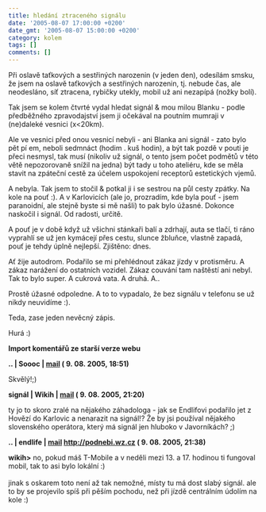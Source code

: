 ```yaml
---
title: hledání ztraceného signálu
date: '2005-08-07 17:00:00 +0200'
date_gmt: '2005-08-07 15:00:00 +0200'
category: kolem
tags: []
comments: []
---
```

<p>Při oslavě taťkových a sestřiných narozenin (v jeden den), odesílám smsku,
že jsem na oslavě taťkových a sestřiných narozenin, tj. nebude čas,
ale neodesláno, síť ztracena, rybičky utekly, mobil už ani nezapípá (nožky bolí).</p>
<p>Tak jsem se kolem čtvrté vydal hledat signál &amp; mou milou Blanku - podle
předběžného zpravodajství jsem ji očekával na poutním mumraji v (ne)daleké vesnici
(x&lt;20km).</p>
<p>Ale ve vesnici před onou vesnicí nebyli - ani Blanka ani signál - zato bylo pět pí em, neboli
sedmnáct (hodim . kuš hodin), a být tak pozdě v pouti je přeci nesmysl, tak musí
(nikoliv už signál, o tento jsem počet podmětů v této větě nepozorovaně snížil na jedna)
být tady u toho ateliéru, kde se měla stavit na zpáteční cestě za účelem
uspokojení receptorů estetických vjemů.</p>
<p>A nebyla. Tak jsem to stočil &amp; potkal ji i se sestrou na půl cesty zpátky.
Na kole na pouť :). A v Karlovicích
(ale jo, prozradím, kde byla pouť - jsem paranoidní, ale stejně byste si mě našli)
to pak bylo úžasné. Dokonce naskočil i signál. Od radosti, určitě.</p>
<p>A pouť je v době když už všichni stánkaři balí a zdrhají, auta se tlačí,
ti ráno vyprahlí se už jen kymácejí přes cestu, slunce žbluňce, vlastně zapadá, pouť je tehdy
úplně nejlepší. Zjištěno: dnes.</p>
<p>Ať žije autodrom. Podařilo se mi přehlédnout zákaz jízdy v protisměru.
A zákaz narážení do ostatních vozidel. Zákaz couvání tam naštěstí ani nebyl.
Tak to bylo super. A cukrová vata. A druhá. A..</p>
<p>Prostě úžasné odpoledne. A to to vypadalo, že bez signálu v telefonu se už
nikdy neuvidíme :).</p>
<p>Teda, zase jeden nevěcný zápis.</p>
<p>Hurá :)</p>
<div class="import-komentaru">
<p><strong>Import komentářů ze starší verze webu</strong></p>
<div class="comment">
<p style="font-weight:bold"><span class="compredmet">..</span> | <span class="comname">Soooc</span> |  <a href="mailto:xsoc@post.cz">mail</a> (&nbsp;9.&nbsp;08.&nbsp;2005,&nbsp;18:51)</p>
<p>Skvělý!;) </p>
</div>
<div class="comment">
<p style="font-weight:bold"><span class="compredmet">signál</span> | <span class="comname">Wikih</span> |  <a href="mailto:ondrejmaca@centrum.cz">mail</a> (&nbsp;9.&nbsp;08.&nbsp;2005,&nbsp;21:20)</p>
<p>ty jo to skoro zralé na nějakého záhadologa - jak se Endlifovi podařilo jet z Hovězí do Karlovic a nenarazit na signál!? Že by jsi používal nějakého slovenského operátora, který má signál jen hluboko v Javorníkách? ;) </p>
</div>
<div class="comment">
<p style="font-weight:bold"><span class="compredmet">..</span> | <span class="comname">endlife</span> |  <a href="mailto:jan.martinek@post.cz">mail</a>  <a href="http://jan-martinek.com">http://podnebi.wz.cz</a> (&nbsp;9.&nbsp;08.&nbsp;2005,&nbsp;21:38)</p>
<p><strong>wikih&gt;</strong> no, pokud máš T-Mobile a v neděli mezi 13. a 17. hodinou ti fungoval mobil, tak to asi bylo lokální :) <br>  <br> jinak s oskarem toto není až tak nemožné, místy tu má dost slabý signál. ale to by se projevilo spíš při pěším pochodu, než při jízdě centrálním údolím na kole :) </p>
</div>
</div>
